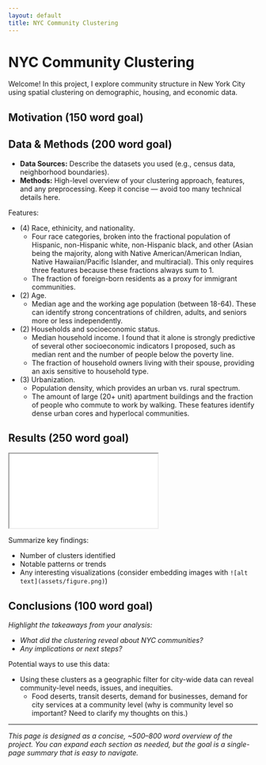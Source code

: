 ```yaml
---
layout: default
title: NYC Community Clustering
---
```


# NYC Community Clustering

Welcome! In this project, I explore community structure in New York City using spatial clustering on demographic, housing, and economic data.

## Motivation (150 word goal)

<!-- People often understand the geography of a city in terms of its neighborhoods (see, for example, the New York Times's [An Extremely Detailed Map of New York City Neighborhoods](https://www.nytimes.com/interactive/2023/upshot/extremely-detailed-nyc-neighborhood-map.html)). How well do these named regions map onto how people naturally 

Understanding how a city changes over time requires knowledge of the people who live there, both at a global and a local (neighborhood) level. In particular, studying how neighborhoods grow and change can inform a myriad of topics like gentrification, urban poverty, and politics.

But named neighborhoods are not a complete description of a city's communities! Take Williamsburg as an example: comparing the NYT neighborhood boundary with the results from the 2024 presidential reveals a striking divide:
**(insert figure here: 50% agreement Williamsburg vs. 2024 election map NYT)**

What's going on? The core of Williamsburg is a rapidly gentrifying area filled with **(update) young professionals** who lean progressive and tend to size with Gaza in the Israel-Palestine conflict. Southern Williamsburg, on the other hand, is heavily orthodox Jewish and pro-Israel, leading them to vote Republican due to the party's staunch support for Israel. Both of these communities lie in the area we call "Williamsburg," but grouping them together masks important distinctions in their values and priorities.

My goal is to map out these distinct communities by studying how people of different demographics, housing situations, and income group together into geographic regions using a clustering algorithm. Using these regions, I can evaluate how well the named neighborhoods describe real communities of people, and where this description falls short. 

*If time permits, I will repeat this analysis for past years as well to see how communities change over time. And in the future, I hope to use these regions as a tool to study issues in urban development at the local level.* -->

## Data & Methods (200 word goal)

- **Data Sources:** Describe the datasets you used (e.g., census data, neighborhood boundaries).  
- **Methods:** High-level overview of your clustering approach, features, and any preprocessing. Keep it concise — avoid too many technical details here.

Features:
- (4) Race, ethinicity, and nationality.
    - Four race categories, broken into the fractional population of Hispanic, non-Hispanic white, non-Hispanic black, and other (Asian being the majority, along with Native American/American Indian, Native Hawaiian/Pacific Islander, and multiracial). This only requires three features because these fractions always sum to 1.
    - The fraction of foreign-born residents as a proxy for immigrant communities.
- (2) Age.
    - Median age and the working age population (between 18-64). These can identify strong concentrations of children, adults, and seniors more or less independently.
- (2) Households and socioeconomic status.
    - Median household income. I found that it alone is strongly predictive of several other socioeconomic indicators I proposed, such as median rent and the number of people below the poverty line.
    - The fraction of household owners living with their spouse, providing an axis sensitive to household type.
- (3) Urbanization.
    - Population density, which provides an urban vs. rural spectrum. 
    - The amount of large (20+ unit) apartment buildings and the fraction of people who commute to work by walking. These features identify dense urban cores and hyperlocal communities.

## Results (250 word goal)

<!-- Ooh interactive folium map, fancy -->
<div class="map-container">
  <iframe 
    src="{{ '/maps/map_clusters.html' | relative_url }}"
    loading="lazy"
    allowfullscreen
  ></iframe>
</div>


Summarize key findings:
- Number of clusters identified
- Notable patterns or trends
- Any interesting visualizations (consider embedding images with `![alt text](assets/figure.png)`)

## Conclusions (100 word goal)

*Highlight the takeaways from your analysis:*
- *What did the clustering reveal about NYC communities?* 
- *Any implications or next steps?*

Potential ways to use this data:

- Using these clusters as a geographic filter for city-wide data can reveal community-level needs, issues, and inequities.
    - Food deserts, transit deserts, demand for businesses, demand for city services at a community level
(why is community level so important? Need to clarify my thoughts on this.)

---

*This page is designed as a concise, ~500–800 word overview of the project. You can expand each section as needed, but the goal is a single-page summary that is easy to navigate.*
